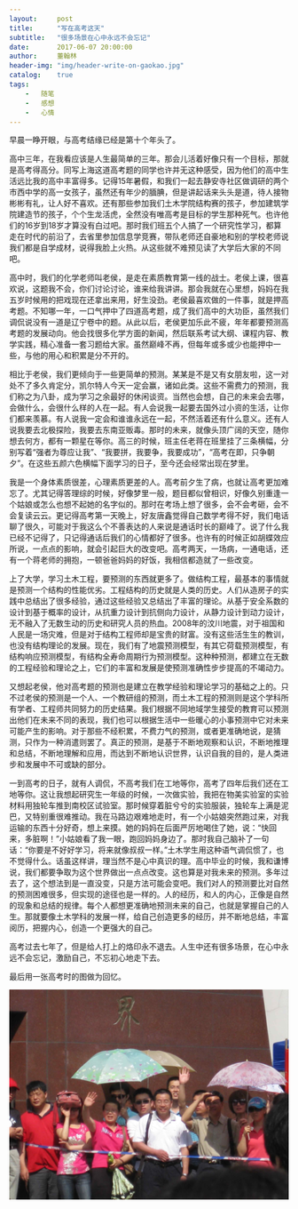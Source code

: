```yaml
---
layout:     post
title:      "写在高考这天"
subtitle:   "很多场景在心中永远不会忘记"
date:       2017-06-07 20:00:00
author:     董翰林
header-img: "img/header-write-on-gaokao.jpg"
catalog:    true
tags:
    -   随笔
    -   感想
    -   心情
---
```



早晨一睁开眼，与高考结缘已经是第十个年头了。

高中三年，在我看应该是人生最简单的三年。那会儿活着好像只有一个目标，那就是高考得高分。同写上海这道高考题的同学也许并无这种感受，因为他们的高中生活远比我的高中丰富得多。记得15年暑假，和我们一起去静安寺社区做调研的两个市西中学的高一女孩子，虽然还有年少的腼腆，但是讲起话来头头是道，待人接物彬彬有礼，让人好不喜欢。还有那些参加我们土木学院结构赛的孩子，参加建筑学院建造节的孩子，个个生龙活虎，全然没有唯高考是目标的学生那种死气。也许他们的16岁到18岁才算没有白过吧。那时我们班五个人搞了一个研究性学习，都算走在时代的前沿了，去省里参加信息学竞赛，带队老师还自豪地和别的学校老师说我们都是自学成材，说得我脸上火热。从这些就不难预见读了大学后大家的不同吧。

高中时，我们的化学老师叫老侯，是走在素质教育第一线的战士。老侯上课，很喜欢说，这题我不会，你们讨论讨论，谁来给我讲讲。那会我就在心里想，妈妈在我五岁时候用的把戏现在还拿出来用，好生没劲。老侯最喜欢做的一件事，就是押高考题。不知哪一年，一口气押中了四道高考题，成了我们高中的大功臣，虽然我们调侃说没有一道是辽宁卷中的题。从此以后，老侯更加乐此不疲，年年都要预测高考题的发展动向。他会找很多化学方面的新闻，然后联系考试大纲、课程内容、教学实践，精心准备一套习题给大家。虽然巅峰不再，但每年或多或少也能押中一些，与他的用心和积累是分不开的。

相比于老侯，我们更倾向于一些更简单的预测。某某是不是又有女朋友啦，这一对处不了多久肯定分，凯尔特人今天一定会赢，诸如此类。这些不需费力的预测，我们称之为八卦，成为学习之余最好的休闲谈资。当然也会想，自己的未来会去哪，会做什么，会很什么样的人在一起。有人会说我一起要去国外过小资的生活，让你们都来羡慕。有人说我一定会和谁谁永远在一起，不然活着还有什么意义。还有人说我要去北极探险，我要去东南亚贩毒。那时的未来，就像头顶广阔的天空，随你想去何方，都有一颗星在等你。高三的时候，班主任老蒋在班里挂了三条横幅，分别写着“强者为尊应让我”、“我要拼，我要争，我要成功”，“高考在即，只争朝夕”。在这些五颜六色横幅下面学习的日子，至今还会经常出现在梦里。

我是一个身体素质很差，心理素质更差的人。高考前夕生了病，也就让高考更加难忘了。尤其记得答理综的时候，好像梦里一般，题目都似曾相识，好像久别重逢一个姑娘或怎么也想不起她的名字似的。那时在考场上想了很多，会不会考砸，会不会复读云云。更记得高考第一天晚上，好友唐鑫觉得自己数学考得不好，我们电话聊了很久，可能对于我这么个不善表达的人来说是通话时长的巅峰了。说了什么我已经不记得了，只记得通话后我们的心情都好了很多。也许有的时候正如胡蝶效应所说，一点点的影响，就会引起巨大的改变吧。高考两天，一场病，一通电话，还有一个蒋老师的拥抱，一顿爸爸妈妈的好饭，我相信都造就了一些改变。

上了大学，学习土木工程，要预测的东西就更多了。做结构工程，最基本的事情就是预测一个结构的性能优劣。工程结构的历史就是人类的历史。人们从造房子的实践中总结出了很多经验，通过这些经验又总结出了丰富的理论。从基于安全系数的设计到基于概率的设计，从抗重力设计到抗侧向力设计，从静力设计到动力设计，无不融入了无数生动的历史和研究人员的热血。2008年的汶川地震，对于祖国和人民是一场灾难，但是对于结构工程师却是宝贵的财富。没有这些活生生的教训，也没有结构理论的发展。现在，我们有了地震预测模型，有其它荷载预测模型，有结构响应预测模型，有结构全寿命周期行为预测模型。这种种预测，都建立在无数的工程经验和理论之上，它们的丰富和发展是使预测准确性步步提高的不竭动力。

又想起老侯，他对高考题的预测也是建立在教学经验和理论学习的基础之上的。只不过老侯的预测是一个人、一个教研组的预测，而土木工程的预测则是这个学科所有学者、工程师共同努力的历史结果。我们根据不同地域学生接受的教育可以预测出他们在未来不同的表现，我们也可以根据生活中一些暖心的小事预测中它对未来可能产生的影响。对于那些不经积累，不费力气的预测，或者更准确地说，是猜测，只作为一种消遣则罢了。真正的预测，是基于不断地观察和认识，不断地推理和总结，不断地理解和应用，而达到不断地认识世界，认识自我的目的，是人类进步和发展中不可或缺的部分。

一到高考的日子，就有人调侃，不高考我们在工地等你，高考了四年后我们还在工地等你。这让我想起研究生一年级的时候，一次做实验，我把在物美实验室的实验材料用独轮车推到南校区试验室。那时候穿着脏兮兮的实验服装，独轮车上满是泥巴，又特别重很难推动。我在马路边艰难地走时，有一个小姑娘突然跑过来，对我运输的东西十分好奇，想上来摸。她的妈妈在后面严厉地喝住了她，说：“快回来，多脏啊！”小姑娘看了我一眼，跑回妈妈身边了。那时我自己脑补了一句话：“你要是不好好学习，将来就像叔叔一样。”土木学生用这种语气调侃惯了，也不觉得什么。话虽这样讲，理当然不是心中真识的理。高中毕业的时候，我和谦博说，我们都要争取为这个世界做出一点点改变。这也算是对我未来的预测。多年过去了，这个想法到是一直没变，只是方法可能会变吧。我们对人的预测要比对自然的预测困难很多，但实现的途径也是一样的。人的经历，和人的内心，正像是自然的现象和总结的规律。每个人都想更准确地预测未来的自己，也就是掌握自己的人生。那就要像土木学科的发展一样，给自己创造更多的经历，并不断地总结，丰富阅历，把握内心，创造一个更强大的自己。

高考过去七年了，但是给人打上的烙印永不退去。人生中还有很多场景，在心中永远不会忘记，激励自己，不忘初心地走下去。

最后用一张高考时的图做为回忆。

![高考](/img/write-on-gaokao.jpg)

